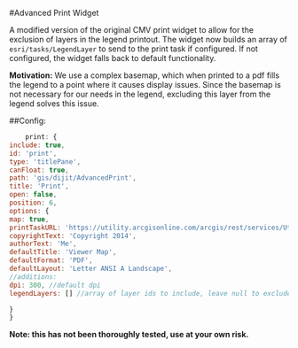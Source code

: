 #Advanced Print Widget

A modified version of the original CMV print widget to allow for the exclusion of layers in the legend printout. The 
widget now builds an array of `esri/tasks/LegendLayer` to send to the print task if configured. If not configured, the widget
falls back to default functionality.

**Motivation:**
We use a complex basemap, which when printed to a pdf fills the legend to a point where it causes display issues. 
Since the basemap is not necessary for our needs in the legend, excluding this layer from the legend solves this issue.

##Config:
```JavaScript
	print: {
include: true,
id: 'print',
type: 'titlePane',
canFloat: true,
path: 'gis/dijit/AdvancedPrint',
title: 'Print',
open: false,
position: 6,
options: {
map: true,
printTaskURL: 'https://utility.arcgisonline.com/arcgis/rest/services/Utilities/PrintingTools/GPServer/Export%20Web%20Map%20Task',
copyrightText: 'Copyright 2014',
authorText: 'Me',
defaultTitle: 'Viewer Map',
defaultFormat: 'PDF',
defaultLayout: 'Letter ANSI A Landscape',
//additions:
dpi: 300, //default dpi
legendLayers: [] //array of layer ids to include, leave null to exclude

}
}
```

**Note: this has not been thoroughly tested, use at your own risk.**
